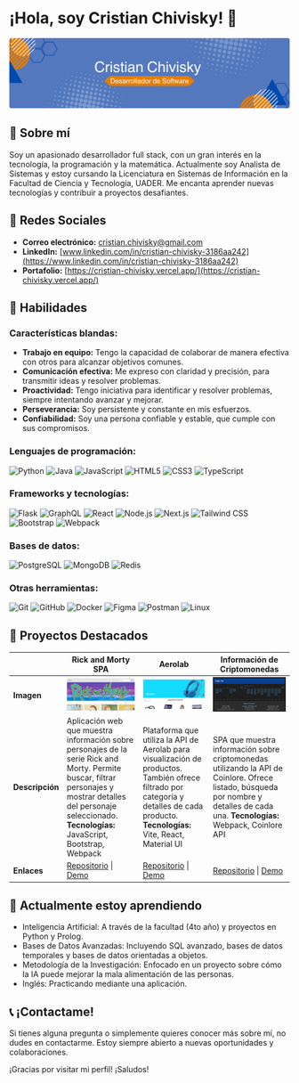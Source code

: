 # ¡Hola, soy Cristian Chivisky! 👋
![Portada GitHub](./img/portada.png)


## 🌟 Sobre mí

Soy un apasionado desarrollador full stack, con un gran interés en la tecnología, la programación y la matemática. Actualmente soy Analista de Sistemas y estoy cursando la Licenciatura en Sistemas de Información en la Facultad de Ciencia y Tecnología, UADER. Me encanta aprender nuevas tecnologías y contribuir a proyectos desafiantes.


## 🔗 Redes Sociales

- **Correo electrónico:** [cristian.chivisky@gmail.com](mailto:cristian.chivisky@gmail.com)
- **LinkedIn:** [www.linkedin.com/in/cristian-chivisky-3186aa242](https://www.linkedin.com/in/cristian-chivisky-3186aa242)
- **Portafolio:** [https://cristian-chivisky.vercel.app/](https://cristian-chivisky.vercel.app/)


## 🚀 Habilidades

### Características blandas:

- **Trabajo en equipo:** Tengo la capacidad de colaborar de manera efectiva con otros para alcanzar objetivos comunes.
- **Comunicación efectiva:** Me expreso con claridad y precisión, para transmitir ideas y resolver problemas.
- **Proactividad:** Tengo iniciativa para identificar y resolver problemas, siempre intentando avanzar y mejorar.
- **Perseverancia:** Soy persistente y constante en mis esfuerzos.
- **Confiabilidad:** Soy una persona confiable y estable, que cumple con sus compromisos.

### Lenguajes de programación:

![Python](https://img.shields.io/badge/-Python-3776AB?style=flat&logo=python&logoColor=white)
![Java](https://img.shields.io/badge/-Java-007396?style=flat&logo=java&logoColor=white)
![JavaScript](https://img.shields.io/badge/-JavaScript-F7DF1E?style=flat&logo=javascript&logoColor=white)
![HTML5](https://img.shields.io/badge/-HTML5-E34F26?style=flat&logo=html5&logoColor=white)
![CSS3](https://img.shields.io/badge/-CSS3-1572B6?style=flat&logo=css3&logoColor=white)
![TypeScript](https://img.shields.io/badge/-TypeScript-3178C6?style=flat&logo=typescript&logoColor=white)

### Frameworks y tecnologías:

![Flask](https://img.shields.io/badge/-Flask-000000?style=flat&logo=flask&logoColor=white)
![GraphQL](https://img.shields.io/badge/-GraphQL-E10098?style=flat&logo=graphql&logoColor=white)
![React](https://img.shields.io/badge/-React-61DAFB?style=flat&logo=react&logoColor=white)
![Node.js](https://img.shields.io/badge/-Node.js-339933?style=flat&logo=nodedotjs&logoColor=white)
![Next.js](https://img.shields.io/badge/-Next.js-000000?style=flat&logo=nextdotjs&logoColor=white)
![Tailwind CSS](https://img.shields.io/badge/-Tailwind%20CSS-38B2AC?style=flat&logo=tailwind-css&logoColor=white)
![Bootstrap](https://img.shields.io/badge/-Bootstrap-563D7C?style=flat&logo=bootstrap&logoColor=white)
![Webpack](https://img.shields.io/badge/-Webpack-8DD6F9?style=flat&logo=webpack&logoColor=white)

### Bases de datos:

![PostgreSQL](https://img.shields.io/badge/-PostgreSQL-336791?style=flat&logo=postgresql&logoColor=white)
![MongoDB](https://img.shields.io/badge/-MongoDB-47A248?style=flat&logo=mongodb&logoColor=white)
![Redis](https://img.shields.io/badge/-Redis-DC382D?style=flat&logo=redis&logoColor=white)

### Otras herramientas:

![Git](https://img.shields.io/badge/-Git-F05032?style=flat&logo=git&logoColor=white)
![GitHub](https://img.shields.io/badge/-GitHub-181717?style=flat&logo=github&logoColor=white)
![Docker](https://img.shields.io/badge/-Docker-2496ED?style=flat&logo=docker&logoColor=white)
![Figma](https://img.shields.io/badge/-Figma-F24E1E?style=flat&logo=figma&logoColor=white)
![Postman](https://img.shields.io/badge/-Postman-FF6C37?style=flat&logo=postman&logoColor=white)
![Linux](https://img.shields.io/badge/-Linux-FCC624?style=flat&logo=linux&logoColor=black)


## 📂 Proyectos Destacados

| | Rick and Morty SPA | Aerolab | Información de Criptomonedas |
|---|-------------------|---------|-----------------------------|
| **Imagen** | <img src="./img/rick&morty.png" alt="Rick and Morty Character Info" width="150" /> | <img src="./img/aerolab.png" alt="Aerolab" width="150" /> | <img src="./img/cripto-spa.png" alt="Cripto SPA" width="150" /> |
| **Descripción** | Aplicación web que muestra información sobre personajes de la serie Rick and Morty. Permite buscar, filtrar personajes y mostrar detalles del personaje seleccionado. **Tecnologías:** JavaScript, Bootstrap, Webpack | Plataforma que utiliza la API de Aerolab para visualización de productos. También ofrece filtrado por categoría y detalles de cada producto. **Tecnologías:** Vite, React, Material UI | SPA que muestra información sobre criptomonedas utilizando la API de Coinlore. Ofrece listado, búsqueda por nombre y detalles de cada una. **Tecnologías:** Webpack, Coinlore API |
| **Enlaces** | [Repositorio](https://github.com/cristianchivisky/Rick-and-Morty-SPA) \| [Demo](https://66afddb23cf2b4f33bb520db--resonant-centaur-46cbaf.netlify.app/) | [Repositorio](https://github.com/cristianchivisky/Aerolab-Challenge-PA.git) \| [Demo](https://github.com/cristianchivisky/Aerolab-Challenge-PA.git) | [Repositorio](https://github.com/cristianchivisky/SPA-Coinlore.git) \| [Demo](https://github.com/cristianchivisky/SPA-Coinlore.git) |


## 🌱 Actualmente estoy aprendiendo

- Inteligencia Artificial: A través de la facultad (4to año) y proyectos en Python y Prolog.
- Bases de Datos Avanzadas: Incluyendo SQL avanzado, bases de datos temporales y bases de datos orientadas a objetos.
- Metodología de la Investigación: Enfocado en un proyecto sobre cómo la IA puede mejorar la mala alimentación de las personas.
- Inglés: Practicando mediante una aplicación.


## 📞 ¡Contactame!

Si tienes alguna pregunta o simplemente quieres conocer más sobre mí, no dudes en contactarme. Estoy siempre abierto a nuevas oportunidades y colaboraciones.

¡Gracias por visitar mi perfil! ¡Saludos!


